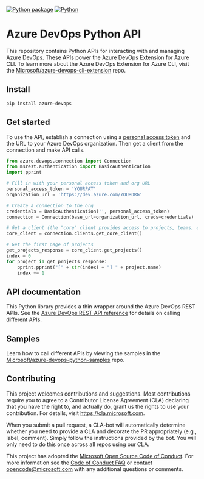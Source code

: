 [![Python package](https://github.com/microsoft/azure-devops-python-api/workflows/Python%20package/badge.svg)](https://github.com/microsoft/azure-devops-python-api/actions)
[![Python](https://img.shields.io/pypi/pyversions/azure-devops.svg)](https://pypi.python.org/pypi/azure-devops)

# Azure DevOps Python API

This repository contains Python APIs for interacting with and managing Azure DevOps. These APIs power the Azure DevOps Extension for Azure CLI. To learn more about the Azure DevOps Extension for Azure CLI, visit the [Microsoft/azure-devops-cli-extension](https://github.com/Microsoft/azure-devops-cli-extension) repo.

## Install 

```
pip install azure-devops
```

## Get started


To use the API, establish a connection using a [personal access token](https://docs.microsoft.com/azure/devops/organizations/accounts/use-personal-access-tokens-to-authenticate?view=vsts) and the URL to your Azure DevOps organization. Then get a client from the connection and make API calls.

```python
from azure.devops.connection import Connection
from msrest.authentication import BasicAuthentication
import pprint

# Fill in with your personal access token and org URL
personal_access_token = 'YOURPAT'
organization_url = 'https://dev.azure.com/YOURORG'

# Create a connection to the org
credentials = BasicAuthentication('', personal_access_token)
connection = Connection(base_url=organization_url, creds=credentials)

# Get a client (the "core" client provides access to projects, teams, etc)
core_client = connection.clients.get_core_client()

# Get the first page of projects
get_projects_response = core_client.get_projects()
index = 0
for project in get_projects_response:
    pprint.pprint("[" + str(index) + "] " + project.name)
    index += 1
```

## API documentation

This Python library provides a thin wrapper around the Azure DevOps REST APIs. See the [Azure DevOps REST API reference](https://docs.microsoft.com/en-us/rest/api/azure/devops/?view=azure-devops-rest-5.1) for details on calling different APIs.

## Samples

Learn how to call different APIs by viewing the samples in the [Microsoft/azure-devops-python-samples](https://github.com/Microsoft/azure-devops-python-samples) repo.

## Contributing

This project welcomes contributions and suggestions.  Most contributions require you to agree to a
Contributor License Agreement (CLA) declaring that you have the right to, and actually do, grant us
the rights to use your contribution. For details, visit https://cla.microsoft.com.

When you submit a pull request, a CLA-bot will automatically determine whether you need to provide
a CLA and decorate the PR appropriately (e.g., label, comment). Simply follow the instructions
provided by the bot. You will only need to do this once across all repos using our CLA.

This project has adopted the [Microsoft Open Source Code of Conduct](https://opensource.microsoft.com/codeofconduct/).
For more information see the [Code of Conduct FAQ](https://opensource.microsoft.com/codeofconduct/faq/) or
contact [opencode@microsoft.com](mailto:opencode@microsoft.com) with any additional questions or comments.
